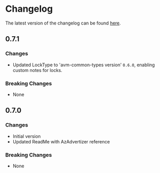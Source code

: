 # Changelog

The latest version of the changelog can be found [here](https://github.com/Azure/bicep-registry-modules/blob/main/avm/res/insights/action-group/CHANGELOG.md).

## 0.7.1

### Changes

- Updated LockType to 'avm-common-types version' `0.6.0`, enabling custom notes for locks.

### Breaking Changes

- None

## 0.7.0

### Changes

- Initial version
- Updated ReadMe with AzAdvertizer reference

### Breaking Changes

- None

